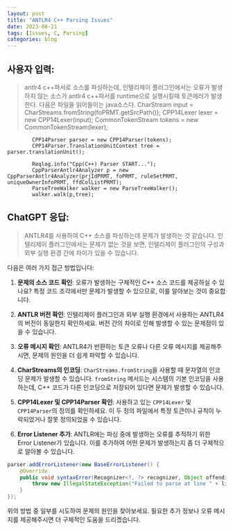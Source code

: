 ```yaml
---
layout: post
title: "ANTLR4 C++ Parsing Issues"
date: 2023-08-21
tags: [Issues, C, Parsing]
categories: blog
---
```


## 사용자 입력:
> antlr4 c++파서로 소스를 파싱하는데, 인텔리제이 플러그인에서는 오류가 발생하지 않는 소스가 antlr4 c++파서를 runtime으로 실행시킬때 토큰에러가 발생한다. 다음은 파일을 읽어들이는 java소스다.             CharStream input = CharStreams.fromString(foPRMT.getSrcPath());
            CPP14Lexer lexer = new CPP14Lexer(input);
            CommonTokenStream tokens = new CommonTokenStream(lexer);

            CPP14Parser parser = new CPP14Parser(tokens);
            CPP14Parser.TranslationUnitContext tree = parser.translationUnit();

            Reqlog.info("Cpp(C++) Parser START...");
            CppParserAntlr4Analyzer p = new CppParserAntlr4Analyzer(prjIdPRMT, foPRMT, ruleSetPRMT, uniqueOwnerInfoPRMT, ffdColListPRMT);
            ParseTreeWalker walker = new ParseTreeWalker();
            walker.walk(p,tree);

## ChatGPT 응답:
> ANTLR4를 사용하여 C++ 소스를 파싱하는데 문제가 발생하는 것 같습니다. 인텔리제이 플러그인에서는 문제가 없는 것을 보면, 인텔리제이 플러그인의 구성과 외부 실행 환경 간에 차이가 있을 수 있습니다.

다음은 여러 가지 접근 방법입니다:

1. **문제의 소스 코드 확인**: 오류가 발생하는 구체적인 C++ 소스 코드를 제공하실 수 있나요? 특정 코드 조각에서만 문제가 발생할 수 있으므로, 이를 알아보는 것이 중요합니다.

2. **ANTLR 버전 확인**: 인텔리제이 플러그인과 외부 실행 환경에서 사용하는 ANTLR4의 버전이 동일한지 확인하세요. 버전 간의 차이로 인해 발생할 수 있는 문제점이 있을 수 있습니다.

3. **오류 메시지 확인**: ANTLR4가 반환하는 토큰 오류나 다른 오류 메시지를 제공해주시면, 문제의 원인을 더 쉽게 파악할 수 있습니다.

4. **CharStreams의 인코딩**: `CharStreams.fromString`을 사용할 때 문자열의 인코딩 문제가 발생할 수 있습니다. `fromString` 메서드는 시스템의 기본 인코딩을 사용하는데, C++ 코드가 다른 인코딩으로 저장되어 있다면 문제가 발생할 수 있습니다.

5. **CPP14Lexer 및 CPP14Parser 확인**: 사용하고 있는 `CPP14Lexer` 및 `CPP14Parser`의 정의를 확인하세요. 이 두 정의 파일에서 특정 토큰이나 규칙이 누락되었거나 잘못 정의되었을 수 있습니다.

6. **Error Listener 추가**: ANTLR에는 파싱 중에 발생하는 오류를 추적하기 위한 Error Listener가 있습니다. 이를 추가하여 어떤 문제가 발생하는지 좀 더 구체적으로 알아볼 수 있습니다.

```java
parser.addErrorListener(new BaseErrorListener() {
    @Override
    public void syntaxError(Recognizer<?, ?> recognizer, Object offendingSymbol, int line, int charPositionInLine, String msg, RecognitionException e) {
        throw new IllegalStateException("Failed to parse at line " + line + " due to " + msg, e);
    }
});
```

위의 방법 중 일부를 시도하여 문제의 원인을 찾아보세요. 필요한 추가 정보나 오류 메시지를 제공해주시면 더 구체적인 도움을 드리겠습니다.

